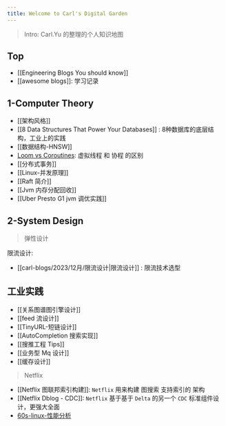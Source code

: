 ```yaml
---
title: Welcome to Carl's Digital Garden
---
```




> Intro: Carl.Yu 的整理的个人知识地图


## Top

- [[Engineering Blogs You should know]]
- [[awesome blogs]]: 学习记录


## 1-Computer Theory

- [[架构风格]]
- [[8 Data Structures That Power Your Databases]] : 8种数据库的底层结构，工业上的实践
- [[数据结构-HNSW]]
- [Loom vs Coroutines](https://www.youtube.com/watch?v=zluKcazgkV4): 虚拟线程 和 协程 的区别
- [[分布式事务]]
- [[Linux-并发原理]]
- [[Raft 简介]]
- [[Jvm 内存分配回收]]
- [[Uber Presto G1 jvm 调优实践]]


## 2-System Design


> 弹性设计


限流设计:
- [[carl-blogs/2023/12月/限流设计|限流设计]] : 限流技术选型

## 工业实践

- [[关系图谱图引擎设计]]
- [[feed 流设计]]
- [[TinyURL-短链设计]]
- [[AutoCompletion 搜索实现]]
- [[搜推工程 Tips]]
- [[业务型 Mq 设计]]
- [[缓存设计]]

>  Netflix 

- [[Netflix 图联邦索引构建]]: `Netflix` 用来构建 图搜索 支持索引的 架构
- [[Netflix Dblog - CDC]]: `Netflix` 基于基于 `Delta` 的另一个 `CDC` 标准组件设计，更强大全面
- [60s-linux-性能分析](https://netflixtechblog.com/linux-performance-analysis-in-60-000-milliseconds-accc10403c55)

